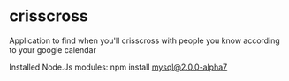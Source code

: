 crisscross
==========

Application to find when you'll crisscross with people you know according to your google calendar

Installed Node.Js modules:
npm install mysql@2.0.0-alpha7